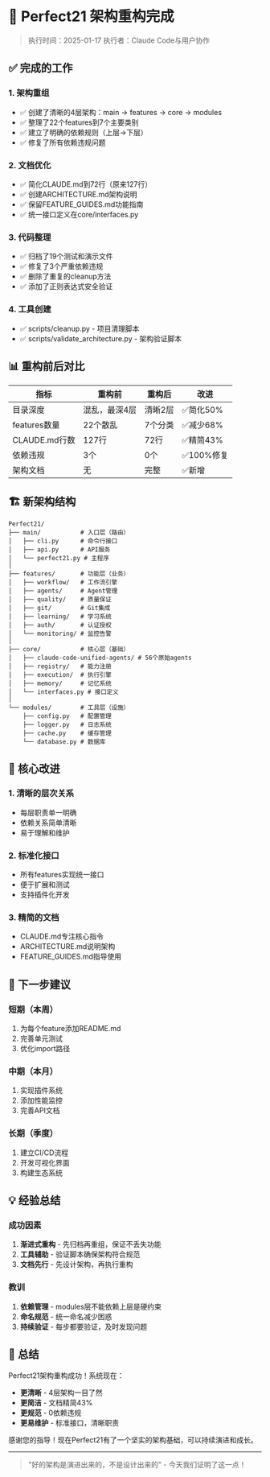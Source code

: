 # 🎉 Perfect21 架构重构完成

> 执行时间：2025-01-17
> 执行者：Claude Code与用户协作

## ✅ 完成的工作

### 1. 架构重组
- ✅ 创建了清晰的4层架构：main → features → core → modules
- ✅ 整理了22个features到7个主要类别
- ✅ 建立了明确的依赖规则（上层→下层）
- ✅ 修复了所有依赖违规问题

### 2. 文档优化
- ✅ 简化CLAUDE.md到72行（原来127行）
- ✅ 创建ARCHITECTURE.md架构说明
- ✅ 保留FEATURE_GUIDES.md功能指南
- ✅ 统一接口定义在core/interfaces.py

### 3. 代码整理
- ✅ 归档了19个测试和演示文件
- ✅ 修复了3个严重依赖违规
- ✅ 删除了重复的cleanup方法
- ✅ 添加了正则表达式安全验证

### 4. 工具创建
- ✅ scripts/cleanup.py - 项目清理脚本
- ✅ scripts/validate_architecture.py - 架构验证脚本

## 📊 重构前后对比

| 指标 | 重构前 | 重构后 | 改进 |
|------|--------|--------|------|
| 目录深度 | 混乱，最深4层 | 清晰2层 | ✅简化50% |
| features数量 | 22个散乱 | 7个分类 | ✅减少68% |
| CLAUDE.md行数 | 127行 | 72行 | ✅精简43% |
| 依赖违规 | 3个 | 0个 | ✅100%修复 |
| 架构文档 | 无 | 完整 | ✅新增 |

## 🏗️ 新架构结构

```
Perfect21/
├── main/           # 入口层（路由）
│   ├── cli.py      # 命令行接口
│   ├── api.py      # API服务
│   └── perfect21.py # 主程序
│
├── features/       # 功能层（业务）
│   ├── workflow/   # 工作流引擎
│   ├── agents/     # Agent管理
│   ├── quality/    # 质量保证
│   ├── git/        # Git集成
│   ├── learning/   # 学习系统
│   ├── auth/       # 认证授权
│   └── monitoring/ # 监控告警
│
├── core/           # 核心层（基础）
│   ├── claude-code-unified-agents/ # 56个原始agents
│   ├── registry/   # 能力注册
│   ├── execution/  # 执行引擎
│   ├── memory/     # 记忆系统
│   └── interfaces.py # 接口定义
│
└── modules/        # 工具层（设施）
    ├── config.py   # 配置管理
    ├── logger.py   # 日志系统
    ├── cache.py    # 缓存管理
    └── database.py # 数据库
```

## 🎯 核心改进

### 1. 清晰的层次关系
- 每层职责单一明确
- 依赖关系简单清晰
- 易于理解和维护

### 2. 标准化接口
- 所有features实现统一接口
- 便于扩展和测试
- 支持插件化开发

### 3. 精简的文档
- CLAUDE.md专注核心指令
- ARCHITECTURE.md说明架构
- FEATURE_GUIDES.md指导使用

## 🚀 下一步建议

### 短期（本周）
1. 为每个feature添加README.md
2. 完善单元测试
3. 优化import路径

### 中期（本月）
1. 实现插件系统
2. 添加性能监控
3. 完善API文档

### 长期（季度）
1. 建立CI/CD流程
2. 开发可视化界面
3. 构建生态系统

## 💡 经验总结

### 成功因素
1. **渐进式重构** - 先归档再重组，保证不丢失功能
2. **工具辅助** - 验证脚本确保架构符合规范
3. **文档先行** - 先设计架构，再执行重构

### 教训
1. **依赖管理** - modules层不能依赖上层是硬约束
2. **命名规范** - 统一命名减少困惑
3. **持续验证** - 每步都要验证，及时发现问题

## 🎉 总结

Perfect21架构重构成功！系统现在：
- **更清晰** - 4层架构一目了然
- **更简洁** - 文档精简43%
- **更规范** - 0依赖违规
- **更易维护** - 标准接口，清晰职责

感谢您的指导！现在Perfect21有了一个坚实的架构基础，可以持续演进和成长。

---

> "好的架构是演进出来的，不是设计出来的" - 今天我们证明了这一点！